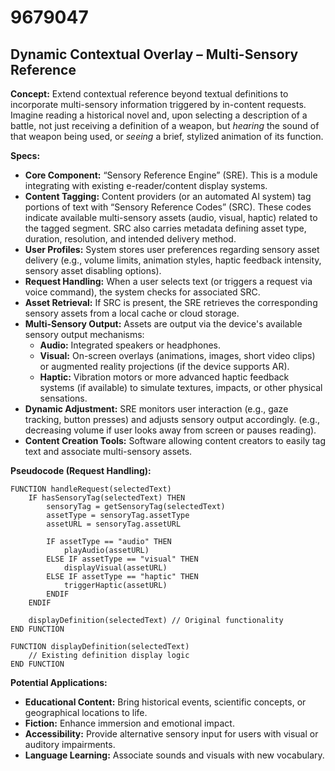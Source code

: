 # 9679047

## Dynamic Contextual Overlay – Multi-Sensory Reference

**Concept:** Extend contextual reference beyond textual definitions to incorporate multi-sensory information triggered by in-content requests. Imagine reading a historical novel and, upon selecting a description of a battle, not just receiving a definition of a weapon, but *hearing* the sound of that weapon being used, or *seeing* a brief, stylized animation of its function.

**Specs:**

*   **Core Component:** “Sensory Reference Engine” (SRE). This is a module integrating with existing e-reader/content display systems.
*   **Content Tagging:** Content providers (or an automated AI system) tag portions of text with “Sensory Reference Codes” (SRC). These codes indicate available multi-sensory assets (audio, visual, haptic) related to the tagged segment. SRC also carries metadata defining asset type, duration, resolution, and intended delivery method.
*   **User Profiles:** System stores user preferences regarding sensory asset delivery (e.g., volume limits, animation styles, haptic feedback intensity, sensory asset disabling options).
*   **Request Handling:** When a user selects text (or triggers a request via voice command), the system checks for associated SRC.
*   **Asset Retrieval:** If SRC is present, the SRE retrieves the corresponding sensory assets from a local cache or cloud storage.
*   **Multi-Sensory Output:**  Assets are output via the device's available sensory output mechanisms:
    *   **Audio:** Integrated speakers or headphones.
    *   **Visual:**  On-screen overlays (animations, images, short video clips) or augmented reality projections (if the device supports AR).
    *   **Haptic:**  Vibration motors or more advanced haptic feedback systems (if available) to simulate textures, impacts, or other physical sensations.
*   **Dynamic Adjustment:** SRE monitors user interaction (e.g., gaze tracking, button presses) and adjusts sensory output accordingly. (e.g., decreasing volume if user looks away from screen or pauses reading).
*   **Content Creation Tools:** Software allowing content creators to easily tag text and associate multi-sensory assets.

**Pseudocode (Request Handling):**

```
FUNCTION handleRequest(selectedText)
    IF hasSensoryTag(selectedText) THEN
        sensoryTag = getSensoryTag(selectedText)
        assetType = sensoryTag.assetType
        assetURL = sensoryTag.assetURL
        
        IF assetType == "audio" THEN
            playAudio(assetURL)
        ELSE IF assetType == "visual" THEN
            displayVisual(assetURL)
        ELSE IF assetType == "haptic" THEN
            triggerHaptic(assetURL)
        ENDIF
    ENDIF
    
    displayDefinition(selectedText) // Original functionality
END FUNCTION

FUNCTION displayDefinition(selectedText)
    // Existing definition display logic
END FUNCTION
```

**Potential Applications:**

*   **Educational Content:** Bring historical events, scientific concepts, or geographical locations to life.
*   **Fiction:** Enhance immersion and emotional impact.
*   **Accessibility:** Provide alternative sensory input for users with visual or auditory impairments.
*   **Language Learning:**  Associate sounds and visuals with new vocabulary.
